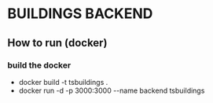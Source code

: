 # BUILDINGS BACKEND

## How to run (docker)
### build the docker
- docker build -t tsbuildings .
- docker run -d -p 3000:3000 --name backend tsbuildings